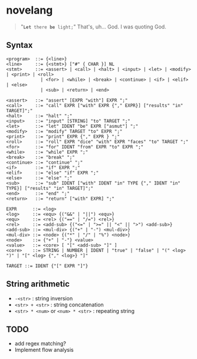 # novelang

> "<code><b>Let</b> there <b>be</b> light;</code>" That's, uh... God. I was quoting God.

## Syntax

```
<program>  ::= {<line>}
<line>     ::= {<stmt>} ["#" { CHAR }] NL
<stmt>     ::= <assert> | <call> | <halt> | <input> | <let> | <modify> | <print> | <roll>
             | <for> | <while> | <break> | <continue> | <if> | <elif> | <else>
             | <sub> | <return> | <end>

<assert>   ::= "assert" [EXPR "with"] EXPR ";"
<call>     ::= "call" EXPR ["with" EXPR {"," EXPR}] ["results" "in" TARGET]";"
<halt>     ::= "halt" ";"
<input>    ::= "input" [STRING] "to" TARGET ";"
<let>      ::= "let" IDENT "be" EXPR ["asmut"] ";"
<modify>   ::= "modify" TARGET "to" EXPR ";"
<print>    ::= "print" EXPR {"," EXPR } ";"
<roll>     ::= "roll" EXPR "dice" "with" EXPR "faces" "to" TARGET ";"
<for>      ::= "for" IDENT "from" EXPR "to" EXPR ";"
<while>    ::= "while" EXPR ";"
<break>    ::= "break" ";"
<continue> ::= "continue" ";"
<if>       ::= "if" EXPR ";"
<elif>     ::= "else" "if" EXPR ";"
<else>     ::= "else" ";"
<sub>      ::= "sub" IDENT ["with" IDENT "in" TYPE {"," IDENT "in" TYPE}] ["results" "in" TARGET]";"
<end>      ::= "end" ";"
<return>   ::= "return" ["with" EXPR] ";"

EXPR      ::= <log>
<log>     ::= <equ> {("&&" | "||") <equ>}
<equ>     ::= <rel> {("==" | "/=") <rel>}
<rel>     ::= <add-sub> {("<=" | ">=" || "<" || ">") <add-sub>}
<add-sub> ::= <mul-div> {("+" | "-") <mul-div>}
<mul-div> ::= <node> {("*" | "/" | "%") <node>}
<node>    ::= {"+" | "-"} <value>
<value>   ::= <core> [ "[" <add-sub> "]" ]
<core>    ::= STRING | NUMBER | IDENT | "true" | "false" | "(" <log> ")" | "[" <log> {"," <log>} "]"

TARGET ::= IDENT {"[" EXPR "]"}
```

## String arithmetic

- `-<str>` : string inversion
- `<str> + <str>` : string concatenation
- `<str> * <num>` or `<num> * <str>` : repeating string

## TODO

- add regex matching?
- Implement flow analysis
